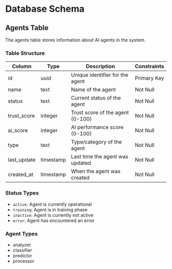 # Database Schema

## Agents Table

The agents table stores information about AI agents in the system.

### Table Structure

| Column      | Type      | Description                      | Constraints |
| ----------- | --------- | -------------------------------- | ----------- |
| id          | uuid      | Unique identifier for the agent  | Primary Key |
| name        | text      | Name of the agent                | Not Null    |
| status      | text      | Current status of the agent      | Not Null    |
| trust_score | integer   | Trust score of the agent (0-100) | Not Null    |
| ai_score    | integer   | AI performance score (0-100)     | Not Null    |
| type        | text      | Type/category of the agent       | Not Null    |
| last_update | timestamp | Last time the agent was updated  | Not Null    |
| created_at  | timestamp | When the agent was created       | Not Null    |

### Status Types

- `active`: Agent is currently operational
- `training`: Agent is in training phase
- `inactive`: Agent is currently not active
- `error`: Agent has encountered an error

### Agent Types

- analyzer
- classifier
- predictor
- processor
